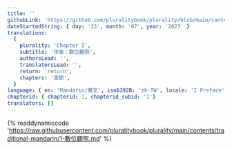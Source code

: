 ```yaml
---
title: ''
githubLink: 'https://github.com/pluralitybook/plurality/blob/main/contents/traditional-mandarin/1-數位觀照.md'
dateStartedString: { day: '23', month: '07', year: '2023' }
translations:
  {
    plurality: 'Chapter I',
    subtitle: '序章：數位觀照',
    authorsLead: '',
    translatorsLead: '',
    return: 'return',
    chapters: '章節',
  }
language: { en: 'Mandarin/華文', iso6392B: 'zh-TW', locale: 'I Preface' }
chapterid: { chapterid: 1, chapterid_subid: '1'}
translators: []
---
```

{% readdynamiccode 'https://raw.githubusercontent.com/pluralitybook/plurality/main/contents/traditional-mandarin/1-數位觀照.md' %}